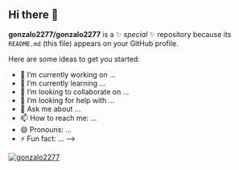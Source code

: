 ## Hi there 👋

**gonzalo2277/gonzalo2277** is a ✨ _special_ ✨ repository because its `README.md` (this file) appears on your GitHub profile.

Here are some ideas to get you started:

- 🔭 I’m currently working on ...
- 🌱 I’m currently learning ...
- 👯 I’m looking to collaborate on ...
- 🤔 I’m looking for help with ...
- 💬 Ask me about ...
- 📫 How to reach me: ...
- 😄 Pronouns: ...
- ⚡ Fun fact: ...
-->

[![gonzalo2277](https://github-readme-stats.vercel.app/api?username=anuraghazra)](https://github.com/anuraghazra/github-readme-stats)
